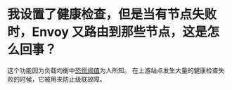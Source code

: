 我设置了健康检查，但是当有节点失败时，Envoy 又路由到那些节点，这是怎么回事？
================================================================================================

这个功能因为负载均衡中[恐慌阈值](../intro/arch_overview/load_balancing.md#arch-overview-load-balancing-panic-threshold)为人所知。
在上游站点发生大量的健康检查失败的时候，它被用来防止级联故障。
